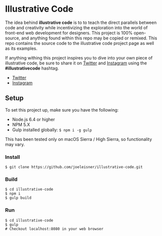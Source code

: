 # Illustrative Code
The idea behind **illustrative code** is to to teach the direct parallels between code and creativity while incentivizing the exploration into the world of front-end web development for designers. This project is 100% open-source, and anything found within this repo may be copied or remixed. This repo contains the source code to the illustrative code project page as well as its examples.

If anything withing this project inspires you to dive into your own piece of illustrative code, be sure to share it on [Twitter](https://twitter.com/hashtag/illustrativecode) and [Instagram](https://www.instagram.com/explore/tags/illustrativecode/) using the **#illustrativecode** hashtag.

* [Twitter](https://twitter.com/joeleisner)
* [Instagram](https://www.instagram.com/joeleisner/)

## Setup
To set this project up, make sure you have the following:
* Node.js 6.4 or higher
* NPM 5.X
* Gulp installed globally: `$ npm i -g gulp`

This has been tested only on macOS Sierra / High Sierra, so functionality may vary.

### Install
```
$ git clone https://github.com/joeleisner/illustrative-code.git
```

### Build
```
$ cd illustrative-code
$ npm i
$ gulp build
```

### Run
```
$ cd illustrative-code
$ gulp
# Checkout localhost:8080 in your web browser
```
